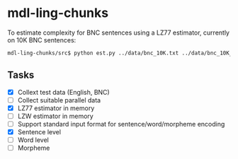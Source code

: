 # mdl-ling-chunks

To estimate complexity for BNC sentences using a LZ77 estimator, currently on 10K BNC sentences:

```bash
mdl-ling-chunks/src$ python est.py ../data/bnc_10K.txt ../data/bnc_10K_lz77.txt
```

## Tasks

- [x] Collext test data (English, BNC)
- [ ] Collect suitable parallel data
- [x] LZ77 estimator in memory
- [ ] LZW estimator in memory
- [ ] Support standard input format for sentence/word/morpheme encoding
- [x] Sentence level
- [ ] Word level
- [ ] Morpheme